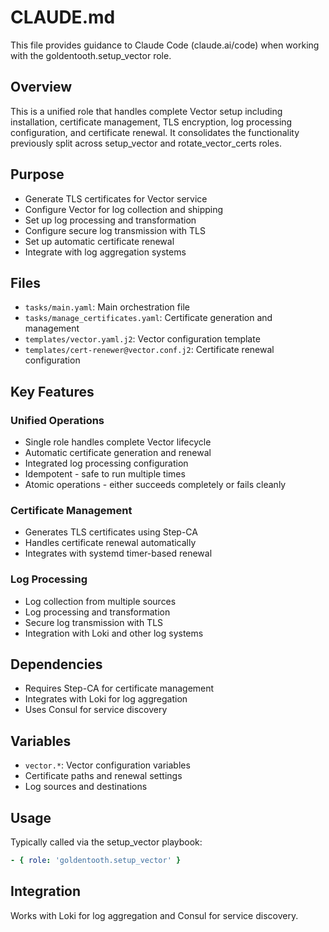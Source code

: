 # CLAUDE.md

This file provides guidance to Claude Code (claude.ai/code) when working with the goldentooth.setup_vector role.

## Overview

This is a unified role that handles complete Vector setup including installation, certificate management, TLS encryption, log processing configuration, and certificate renewal. It consolidates the functionality previously split across setup_vector and rotate_vector_certs roles.

## Purpose

- Generate TLS certificates for Vector service
- Configure Vector for log collection and shipping
- Set up log processing and transformation
- Configure secure log transmission with TLS
- Set up automatic certificate renewal
- Integrate with log aggregation systems

## Files

- `tasks/main.yaml`: Main orchestration file
- `tasks/manage_certificates.yaml`: Certificate generation and management
- `templates/vector.yaml.j2`: Vector configuration template
- `templates/cert-renewer@vector.conf.j2`: Certificate renewal configuration

## Key Features

### Unified Operations
- Single role handles complete Vector lifecycle
- Automatic certificate generation and renewal
- Integrated log processing configuration
- Idempotent - safe to run multiple times
- Atomic operations - either succeeds completely or fails cleanly

### Certificate Management
- Generates TLS certificates using Step-CA
- Handles certificate renewal automatically
- Integrates with systemd timer-based renewal

### Log Processing
- Log collection from multiple sources
- Log processing and transformation
- Secure log transmission with TLS
- Integration with Loki and other log systems

## Dependencies

- Requires Step-CA for certificate management
- Integrates with Loki for log aggregation
- Uses Consul for service discovery

## Variables

- `vector.*`: Vector configuration variables
- Certificate paths and renewal settings
- Log sources and destinations

## Usage

Typically called via the setup_vector playbook:
```yaml
- { role: 'goldentooth.setup_vector' }
```

## Integration

Works with Loki for log aggregation and Consul for service discovery.